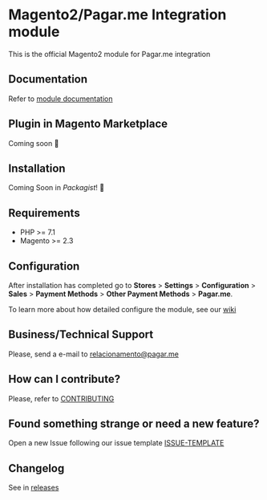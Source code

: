 # Magento2/Pagar.me Integration module
This is the official Magento2 module for Pagar.me integration

## Documentation
Refer to [module documentation](https://github.com/pagarme/magento2-module/wiki)

## Plugin in Magento Marketplace
Coming soon :construction:

## Installation
Coming Soon in *Packagist*! :construction:

## Requirements
* PHP >= 7.1
* Magento >= 2.3

## Configuration

After installation has completed go to **Stores** > **Settings** > **Configuration** > **Sales** > **Payment Methods** > **Other Payment Methods** > **Pagar.me**.

To learn more about how detailed configure the module, see our [wiki](https://github.com/pagarme/magento2-module/wiki)

## Business/Technical Support

Please, send a e-mail to [relacionamento@pagar.me](mailto:relacionamento@pagar.me)

## How can I contribute?
Please, refer to [CONTRIBUTING](CONTRIBUTING.md)

## Found something strange or need a new feature?
Open a new Issue following our issue template [ISSUE-TEMPLATE](ISSUE-TEMPLATE.md)

## Changelog
See in [releases](https://github.com/pagarme/magento2-module/releases)
